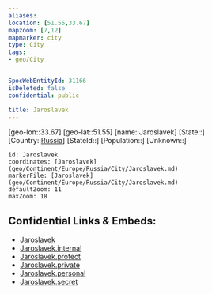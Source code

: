 ```yaml
---
aliases: 
location: [51.55,33.67]
mapzoom: [7,12] 
mapmarker: city 
type: City
tags:
- geo/City


SpocWebEntityId: 31166
isDeleted: false
confidential: public

title: Jaroslavek
---
```

[geo-lon::33.67]
[geo-lat::51.55]
[name::Jaroslavek]
[State::]
[Country::[Russia](geo/Continent/Europe/Russia.md)]
[StateId::]
[Population::]
[Unknown::]


```leaflet
id: Jaroslavek
coordinates: [Jaroslavek](geo/Continent/Europe/Russia/City/Jaroslavek.md)
markerFile: [Jaroslavek](geo/Continent/Europe/Russia/City/Jaroslavek.md)
defaultZoom: 11 
maxZoom: 18
```


## Confidential Links & Embeds: 
- [Jaroslavek](../../../../../../_public/geo/Continent/Europe/Russia/City/Jaroslavek.md) 
- [Jaroslavek.internal](../../../../../../_internal/geo/Continent/Europe/Russia/City/Jaroslavek.internal.md) 
- [Jaroslavek.protect](../../../../../../_protect/geo/Continent/Europe/Russia/City/Jaroslavek.protect.md) 
- [Jaroslavek.private](../../../../../../_private/geo/Continent/Europe/Russia/City/Jaroslavek.private.md) 
- [Jaroslavek.personal](../../../../../../_personal/geo/Continent/Europe/Russia/City/Jaroslavek.personal.md) 
- [Jaroslavek.secret](../../../../../../_secret/geo/Continent/Europe/Russia/City/Jaroslavek.secret.md) 

